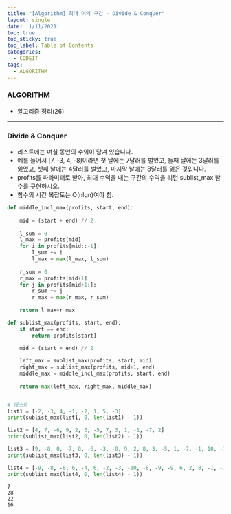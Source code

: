 ```yaml
---
title: "[Algorithm] 최대 이익 구간 - Divide & Conquer"
layout: single
date: '1/11/2021'
toc: true
toc_sticky: true
toc_label: Table of Contents
categories:
  - CODEIT
tags:
  - ALGORITHM
---
```


### ALGORITHM
* 알고리즘 정리(26)

---

### Divide & Conquer
* 리스트에는 며칠 동안의 수익이 담겨 있습니다.
* 예를 들어서 [7, -3, 4, -8]이라면 첫 날에는 7달러를 벌었고, 둘째 날에는 3달러를 잃었고, 셋째 날에는 4달러를 벌었고, 마지막 날에는 8달러를 잃은 것입니다.
* profits를 파라미터로 받아, 최대 수익을 내는 구간의 수익을 리턴 sublist_max 함수를 구현하시오.
* 함수의 시간 복잡도는 O(nlgn)여야 함.


```python
def middle_incl_max(profits, start, end):
    
    mid = (start + end) // 2
    
    l_sum = 0
    l_max = profits[mid]
    for i in profits[mid::-1]:
        l_sum += i
        l_max = max(l_max, l_sum)
        
    r_sum = 0
    r_max = profits[mid+1]
    for j in profits[mid+1:]:
        r_sum += j
        r_max = max(r_max, r_sum)
        
    return l_max+r_max

def sublist_max(profits, start, end):
    if start == end:
        return profits[start]

    mid = (start + end) // 2    
    
    left_max = sublist_max(profits, start, mid)
    right_max = sublist_max(profits, mid+1, end)
    middle_max = middle_incl_max(profits, start, end)
    
    return max(left_max, right_max, middle_max)


# 테스트
list1 = [-2, -3, 4, -1, -2, 1, 5, -3]
print(sublist_max(list1, 0, len(list1) - 1))

list2 = [4, 7, -6, 9, 2, 6, -5, 7, 3, 1, -1, -7, 2]
print(sublist_max(list2, 0, len(list2) - 1))

list3 = [9, -8, 0, -7, 8, -6, -3, -8, 9, 2, 8, 3, -5, 1, -7, -1, 10, -1, -9, -5]
print(sublist_max(list3, 0, len(list3) - 1))

list4 = [-9, -8, -8, 6, -4, 6, -2, -3, -10, -8, -9, -9, 6, 2, 8, -1, -1]
print(sublist_max(list4, 0, len(list4) - 1))
```

    7
    28
    22
    16

